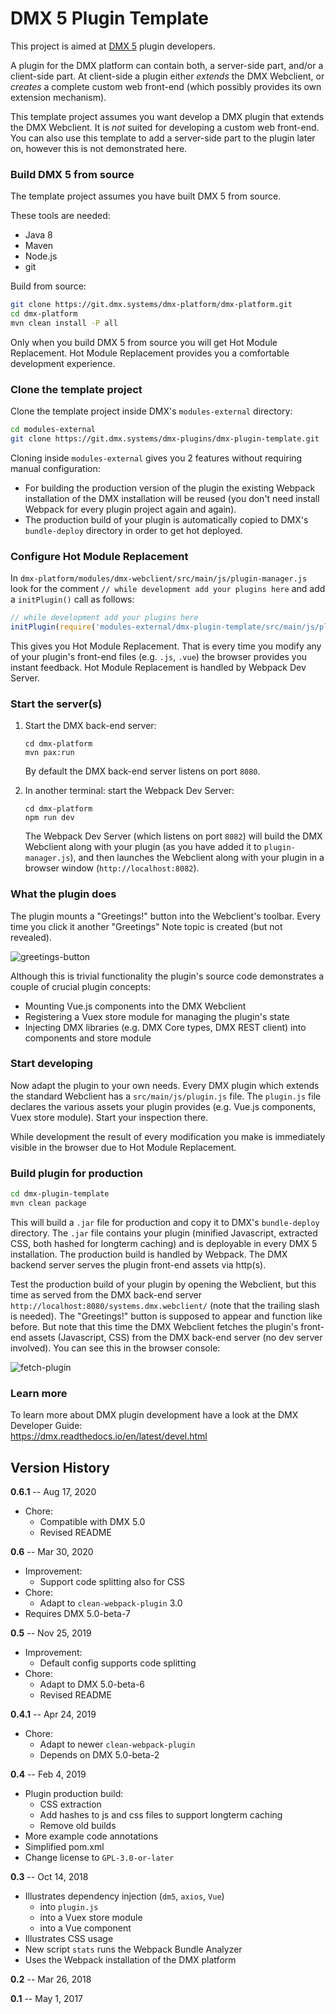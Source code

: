 # DMX 5 Plugin Template

This project is aimed at [DMX 5](https://git.dmx.systems/dmx-platform/dmx-platform) plugin developers.

A plugin for the DMX platform can contain both, a server-side part, and/or a client-side part. At client-side a plugin either *extends* the DMX Webclient, or *creates* a complete custom web front-end (which possibly provides its own extension mechanism).

This template project assumes you want develop a DMX plugin that extends the DMX Webclient. It is *not* suited for developing a custom web front-end. You can also use this template to add a server-side part to the plugin later on, however this is not demonstrated here.

### Build DMX 5 from source

The template project assumes you have built DMX 5 from source.

These tools are needed:

- Java 8
- Maven
- Node.js
- git

Build from source:

```sh
git clone https://git.dmx.systems/dmx-platform/dmx-platform.git
cd dmx-platform
mvn clean install -P all
```

Only when you build DMX 5 from source you will get Hot Module Replacement. Hot Module Replacement provides you a comfortable development experience.

### Clone the template project

Clone the template project inside DMX's `modules-external` directory:

```sh
cd modules-external
git clone https://git.dmx.systems/dmx-plugins/dmx-plugin-template.git
```

Cloning inside `modules-external` gives you 2 features without requiring manual configuration:

- For building the production version of the plugin the existing Webpack installation of the DMX installation will be reused (you don't need install Webpack for every plugin project again and again).
- The production build of your plugin is automatically copied to DMX's `bundle-deploy` directory in order to get hot deployed.

### Configure Hot Module Replacement

In `dmx-platform/modules/dmx-webclient/src/main/js/plugin-manager.js` look for the comment `// while development add your plugins here` and add a `initPlugin()` call as follows:

```js
// while development add your plugins here
initPlugin(require('modules-external/dmx-plugin-template/src/main/js/plugin.js').default)
```

This gives you Hot Module Replacement. That is every time you modify any of your plugin's front-end files (e.g. `.js`, `.vue`) the browser provides you instant feedback. Hot Module Replacement is handled by Webpack Dev Server.

### Start the server(s)

1. Start the DMX back-end server:

    ```
    cd dmx-platform
    mvn pax:run
    ```

    By default the DMX back-end server listens on port `8080`.

2. In another terminal: start the Webpack Dev Server:

    ```
    cd dmx-platform
    npm run dev
    ```

    The Webpack Dev Server (which listens on port `8082`) will build the DMX Webclient along with your plugin (as you have added it to `plugin-manager.js`), and then launches the Webclient along with your plugin in a browser window (`http://localhost:8082`).

### What the plugin does

The plugin mounts a "Greetings!" button into the Webclient's toolbar. Every time you click it another "Greetings" Note topic is created (but not revealed).

![greetings-button](img/greetings-button.png)

Although this is trivial functionality the plugin's source code demonstrates a couple of crucial plugin concepts:

* Mounting Vue.js components into the DMX Webclient
* Registering a Vuex store module for managing the plugin's state
* Injecting DMX libraries (e.g. DMX Core types, DMX REST client) into components and store module

### Start developing

Now adapt the plugin to your own needs. Every DMX plugin which extends the standard Webclient has a `src/main/js/plugin.js` file. The `plugin.js` file declares the various assets your plugin provides (e.g. Vue.js components, Vuex store module). Start your inspection there.

While development the result of every modification you make is immediately visible in the browser due to Hot Module Replacement.

### Build plugin for production

```sh
cd dmx-plugin-template
mvn clean package
```

This will build a `.jar` file for production and copy it to DMX's `bundle-deploy` directory. The `.jar` file contains your plugin (minified Javascript, extracted CSS, both hashed for longterm caching) and is deployable in every DMX 5 installation. The production build is handled by Webpack. The DMX backend server serves the plugin front-end assets via http(s).

Test the production build of your plugin by opening the Webclient, but this time as served from the DMX back-end server `http://localhost:8080/systems.dmx.webclient/` (note that the trailing slash is needed). The "Greetings!" button is supposed to appear and function like before. But note that this time the DMX Webclient fetches the plugin's front-end assets (Javascript, CSS) from the DMX back-end server (no dev server involved). You can see this in the browser console:

![fetch-plugin](img/fetch-plugin.png)

### Learn more

To learn more about DMX plugin development have a look at the DMX Developer Guide:  
https://dmx.readthedocs.io/en/latest/devel.html

## Version History

**0.6.1** -- Aug 17, 2020

* Chore:
    * Compatible with DMX 5.0
    * Revised README

**0.6** -- Mar 30, 2020

* Improvement:
    * Support code splitting also for CSS
* Chore:
    * Adapt to `clean-webpack-plugin` 3.0
* Requires DMX 5.0-beta-7

**0.5** -- Nov 25, 2019

* Improvement:
    * Default config supports code splitting
* Chore:
    * Adapt to DMX 5.0-beta-6
    * Revised README

**0.4.1** -- Apr 24, 2019

* Chore:
    * Adapt to newer `clean-webpack-plugin`
    * Depends on DMX 5.0-beta-2

**0.4** -- Feb 4, 2019

* Plugin production build:
    * CSS extraction
    * Add hashes to js and css files to support longterm caching
    * Remove old builds
* More example code annotations
* Simplified pom.xml
* Change license to `GPL-3.0-or-later`

**0.3** -- Oct 14, 2018

* Illustrates dependency injection (`dm5`, `axios`, `Vue`)
    * into `plugin.js`
    * into a Vuex store module
    * into a Vue component
* Illustrates CSS usage
* New script `stats` runs the Webpack Bundle Analyzer
* Uses the Webpack installation of the DMX platform

**0.2** -- Mar 26, 2018

**0.1** -- May 1, 2017
